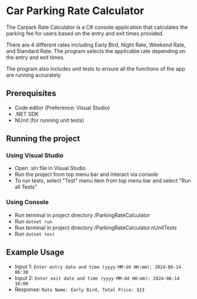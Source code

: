 # Car Parking Rate Calculator
The Carpark Rate Calculator is a C# console application that calculates the parking fee for users based on the entry and exit times provided.

There are 4 different rates including Early Bird, Night Rate, Weekend Rate, and Standard Rate. The program selects the applicable rate depending on the entry and exit times.

The program also includes unit tests to ensure all the functions of the app are running accurately

## Prerequisites
- Code editor (Preference: Visual Studio)
- .NET SDK
- NUnit (for running unit tests)

## Running the project

### Using Visual Studio
- Open .sln file in Visual Studio
- Run the project from top menu bar and interact via console
- To run tests, select "Test" menu item from top menu bar and select "Run all Tests"

### Using Console
- Run terminal in project directory /ParkingRateCalculator
- Run `dotnet run`
- Run terminal in project directory /ParkingRateCalculator.nUnitTests
- Run `dotnet test`



## Example Usage
- Input 1: `Enter entry date and time (yyyy-MM-dd HH:mm): 2024-06-14 06:30`
- Input 2: `Enter exit date and time (yyyy-MM-dd HH:mm): 2024-06-14 16:00`
- Response: `Rate Name: Early Bird, Total Price: $13`
